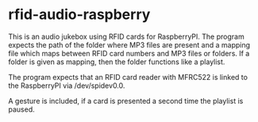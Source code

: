 # rfid-audio-raspberry
This is an audio jukebox using RFID cards for RaspberryPI. The program expects the path of the folder where MP3 files are present and a mapping file which maps between RFID card numbers and MP3 files or folders. If a folder is given as mapping, then the folder functions like a playlist. 

The program expects that an RFID card reader with MFRC522 is linked to the RaspberryPI via /dev/spidev0.0.

A gesture is included, if a card is presented a second time the playlist is paused.


